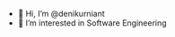 - 👋 Hi, I’m @denikurniant
- 👀 I’m interested in Software Engineering

<!---
denikurniant/denikurniant is a ✨ special ✨ repository because its `README.md` (this file) appears on your GitHub profile.
You can click the Preview link to take a look at your changes.
--->
